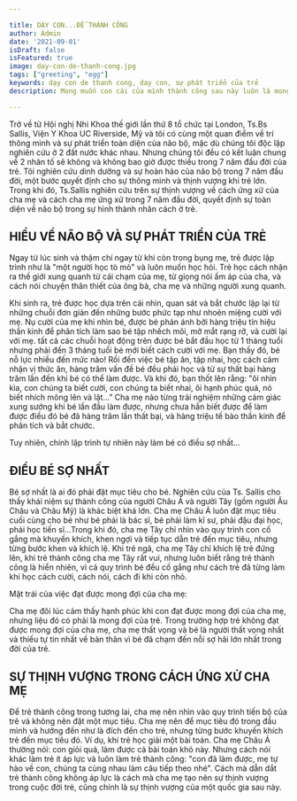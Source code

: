 ```yaml
---

title: DẠY CON...ĐỂ THÀNH CÔNG
author: Admin
date: '2021-09-01'
isDraft: false
isFeatured: true
image: day-con-de-thanh-cong.jpg
tags: ["greeting", "egg"]
keywords: dạy con de thanh cong, day con, sự phát triển của trẻ
description: Mong muốn con cái của mình thành công sau này luôn là mong muốn của bác bậc phụ huynh. Nhưng làm thế nào để có thể dạy con phát triển và thành công sau này vẫn còn là vấn đề không dễ dàng khiến cho các bậc phụ huynh luôn phải tìm hiểu...

---
```



Trở về từ Hội nghị Nhi Khoa thế giới lần thứ 8 tổ chức tại London, Ts.Bs Sallis, Viện Y Khoa UC Riverside, Mỹ và tôi có cùng một quan điểm về trí thông minh và sự phát triển toàn diện của não bộ, mặc dù chúng tôi độc lập nghiên cứu ở 2 đất nước khác nhau. Nhưng chúng tôi đều có kết luận chung về 2 nhân tố sẽ không và không bao giờ được thiếu trong 7 năm đầu đời của trẻ. Tôi nghiên cứu dinh dưỡng và sự hoàn hảo của não bộ trong 7 năm đầu đời, một bước quyết định cho sự thông minh và thịnh vượng khi trẻ lớn. Trong khi đó, Ts.Sallis nghiên cứu trên sự thịnh vượng về cách ứng xử của cha mẹ và cách cha mẹ ứng xử trong 7 năm đầu đời, quyết định sự toàn diện về não bộ trong sự hình thành nhân cách ở trẻ.

## HIỂU VỀ NÃO BỘ VÀ SỰ PHÁT TRIỂN CỦA TRẺ

Ngay từ lúc sinh và thậm chí ngay từ khi còn trong bụng mẹ, trẻ được lập trình như là "một người học tò mò" và luôn muốn học hỏi. Trẻ học cách nhận ra thế giới xung quanh từ cái chạm của mẹ, từ giọng nói ấm áp của cha, và cách nói chuyện thân thiết của ông bà, cha mẹ và những người xung quanh.

Khi sinh ra, trẻ được học dựa trên cái nhìn, quan sát và bắt chước lập lại từ những chuỗi đơn giản đến những bước phức tạp như nhoẻn miệng cười với mẹ. Nụ cười của mẹ khi nhìn bé, được bé phản ánh bởi hàng triệu tín hiệu thần kinh để phân tích làm sao bé tập nhếch môi, mở mắt rạng rỡ, và cười lại với mẹ. tất cả các chuỗi hoạt động trên được bé bắt đầu học từ 1 tháng tuổi nhưng phải đến 3 tháng tuổi bé mới biết cách cười với mẹ. Bạn thấy đó, bé nỗ lực nhiều đến mức nào! Rồi đến việc bé tập ăn, tập nhai, học cách cảm nhận vị thức ăn, hàng trăm vấn đề bé đều phải học và từ sự thất bại hàng trăm lần đến khi bé có thể làm được. Và khi đó, bạn thốt lên rằng: "ôi nhìn kìa, con chúng ta biết cười, con chúng ta biết nhai, ôi hạnh phúc quá, nó biết nhích mông lên và lật..." Cha mẹ nào từng trải nghiệm những cảm giác xung sướng khi bé lần đầu làm được, nhưng chưa hẳn biết được để làm được điều đó bé đã hàng trăm lần thất bại, và hàng triệu tế bào thần kinh để phân tích và bắt chước.

Tuy nhiên, chính lập trình tự nhiên này làm bé có điều sợ nhất...

## ĐIỀU BÉ SỢ NHẤT

Bé sợ nhất là ai đó phải đặt mục tiêu cho bé. Nghiên cứu của Ts. Sallis cho thấy khái niệm sự thành công của người Châu Á và người Tây (gồm người Âu Châu và Châu Mỹ) là khác biệt khá lớn. Cha mẹ Châu Á luôn đặt mục tiêu cuối cùng cho bé như bé phải là bác sĩ, bé phải làm kĩ sư, phải đậu đại học, phải học tiến sĩ...Trong khi đó, cha mẹ Tây chỉ nhìn vào quy trình con cố gắng mà khuyến khích, khen ngợi và tiếp tục dẫn trẻ đến mục tiêu, nhưng từng bước khen và khích lệ. Khi trẻ ngã, cha mẹ Tây chỉ khích lệ trẻ đứng lên, khi trẻ thành công cha mẹ Tây rất vui, nhưng luôn biết rằng trẻ thành công là hiển nhiên, vì cả quy trình bé đều cố gắng như cách trẻ đã từng làm khi học cách cười, cách nói, cách đi khi còn nhỏ.

Mặt trái của việc đạt được mong đợi của cha mẹ:

Cha mẹ đôi lúc cảm thấy hạnh phúc khi con đạt được mong đợi của cha mẹ, nhưng liệu đó có phải là mong đợi của trẻ. Trong trường hợp trẻ không đạt được mong đợi của cha mẹ, cha mẹ thất vọng và bé là người thất vọng nhất và thiếu tự tin nhất về bản thân vì bé đã chạm đến nỗi sợ hãi lớn nhất trong đời của trẻ.

## SỰ THỊNH VƯỢNG TRONG CÁCH ỨNG XỬ CHA MẸ

Để trẻ thành công trong tương lai, cha mẹ nên nhìn vào quy trình tiến bộ của trẻ và không nên đặt một mục tiêu. Cha mẹ nên để mục tiêu đó trong đầu mình và hướng đến như là đích đến cho trẻ, nhưng từng bước khuyến khích trẻ đến mục tiêu đó. Ví dụ, khi trẻ học giải một bài toán. Cha mẹ Châu Á thường nói: con giỏi quá, làm được cả bài toán khó này. Nhưng cách nói khác làm trẻ ít áp lực và luôn làm trẻ thành công: "con đã làm được, mẹ tự hào về con, chúng ta cùng nhau làm câu tiếp theo nhé". Cách mà dẫn dắt trẻ thành công không áp lực là cách mà cha mẹ tạo nên sự thịnh vượng trong cuộc đời trẻ, cũng chính là sự thịnh vượng của một quốc gia sau này.